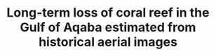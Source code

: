 ---
title: "Long-term loss of coral reef in the Gulf of Aqaba estimated from historical aerial images"
authors: "Topel E., Y. Lehahn"
journal: "Remote Sensing"
volume: "14"
pages: "6305"
year: 2022
doi: "10.3390/rs14246305"
url: "https://doi.org/10.3390/rs14246305"
pdf: false
openAccess: true
abstract: ""
keywords: ["coral reef", "Gulf of Aqaba", "historical imagery", "remote sensing", "long-term change"]
featured: false
---